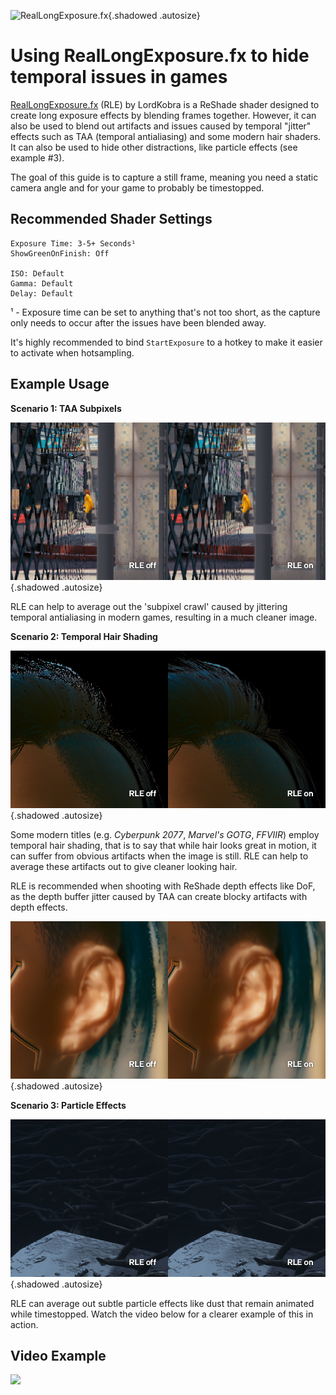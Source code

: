 ![RealLongExposure.fx](Images\reallongexposure_header.png "Shot by barkar_b"){.shadowed .autosize}

# Using RealLongExposure.fx to hide temporal issues in games

[RealLongExposure.fx](https://github.com/LordKobra/CobraFX/blob/master/Shaders/RealLongExposure.fx) (RLE) by LordKobra is a ReShade shader designed to create long exposure effects by blending frames together. However, it can also be used to blend out artifacts and issues caused by temporal "jitter" effects such as TAA (temporal antialiasing) and some modern hair shaders. It can also be used to hide other distractions, like particle effects (see example #3).

The goal of this guide is to capture a still frame, meaning you need a static camera angle and for your game to probably be timestopped. 

## Recommended Shader Settings
```
Exposure Time: 3-5+ Seconds¹
ShowGreenOnFinish: Off

ISO: Default
Gamma: Default
Delay: Default
```

¹ - Exposure time can be set to anything that's not too short, as the capture only needs to occur after the issues have been blended away.

It's highly recommended to bind `StartExposure` to a hotkey to make it easier to activate when hotsampling. 

## Example Usage

**Scenario 1: TAA Subpixels**  

![eg1](../Images/RealLongExposure/eg1-taa.png){.shadowed .autosize}

RLE can help to average out the 'subpixel crawl' caused by jittering temporal antialiasing in modern games, resulting in a much cleaner image. 

**Scenario 2: Temporal Hair Shading**  

![eg2](../Images/RealLongExposure/eg2-hair.png){.shadowed .autosize}

Some modern titles (e.g. *Cyberpunk 2077*, *Marvel's GOTG*, *FFVIIR*) employ temporal hair shading, that is to say that while hair looks great in motion, it can suffer from obvious artifacts when the image is still. RLE can help to average these artifacts out to give cleaner looking hair. 

RLE is recommended when shooting with ReShade depth effects like DoF, as the depth buffer jitter caused by TAA can create blocky artifacts with depth effects.

![eg4](../Images/RealLongExposure/eg4-hair2.png){.shadowed .autosize}

**Scenario 3: Particle Effects**  

![eg3](../Images/RealLongExposure/eg3-particles.png){.shadowed .autosize}

RLE can average out subtle particle effects like dust that remain animated while timestopped. Watch the video below for a clearer example of this in action.

## Video Example  
<p align="left">
<a href="https://www.youtube.com/watch?v=np7rKbDEphs" target="_blank">
  <img src="https://i.ytimg.com/vi_webp/np7rKbDEphs/maxresdefault.webp" width="800">
</a>
</p>